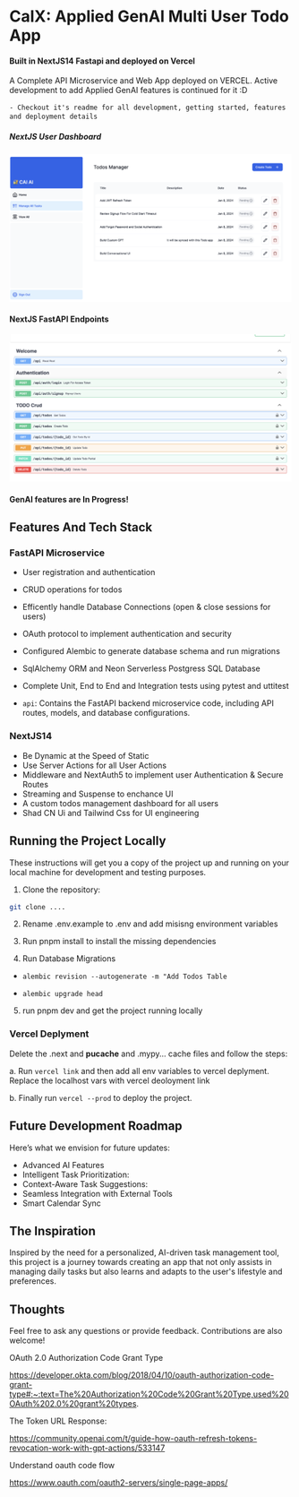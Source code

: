 # CalX: Applied GenAI Multi User Todo App

#### Built in NextJS14 Fastapi and deployed on Vercel

A Complete API Microservice and Web App deployed on VERCEL. Active development to add Applied GenAI features is continued for it :D

    - Checkout it's readme for all development, getting started, features and deployment details

##### NextJS User Dashboard

![NextJS User Dashboard](./public/nextjs.png)

#### NextJS FastAPI Endpoints

![FastAPI EndPoints](./public/endpoints.png)

#### GenAI features are In Progress!

## Features And Tech Stack

### FastAPI Microservice
- User registration and authentication
- CRUD operations for todos
- Efficently handle Database Connections (open & close sessions for users)
- OAuth protocol to implement authentication and security
- Configured Alembic to generate database schema and run migrations
- SqlAlchemy ORM and Neon Serverless Postgress SQL Database 
- Complete Unit, End to End and Integration tests using pytest and uttitest

- `api`: Contains the FastAPI backend microservice code, including API routes, models, and database configurations.


### NextJS14
- Be Dynamic at the Speed of Static
- Use Server Actions for all User Actions
- Middleware and NextAuth5 to implement user Authentication & Secure Routes
- Streaming and Suspense to enchance UI
- A custom todos management dashboard for all users
- Shad CN Ui and Tailwind Css for UI engineering

## Running the Project Locally 

These instructions will get you a copy of the project up and running on your local machine for development and testing purposes.

1. Clone the repository:
```sh
git clone ....
```

2. Rename .env.example to .env and add misisng environment variables

3. Run pnpm install to install the missing dependencies

4. Run Database Migrations

- `alembic revision --autogenerate -m "Add Todos Table`

- `alembic upgrade head`

5. run pnpm dev and get the project running locally

### Vercel Deplyment

Delete the .next and __pucache__ and .mypy... cache files and follow the steps:

a. Run `vercel link` and then add all env variables to vercel deplyment. Replace the localhost vars with vercel deoloyment link

b. Finally run `vercel --prod` to deploy the project.


## Future Development Roadmap

Here’s what we envision for future updates:

- Advanced AI Features
- Intelligent Task Prioritization: 
- Context-Aware Task Suggestions: 
- Seamless Integration with External Tools
- Smart Calendar Sync


## The Inspiration
Inspired by the need for a personalized, AI-driven task management tool, this project is a journey towards creating an app that not only assists in managing daily tasks but also learns and adapts to the user's lifestyle and preferences.

## Thoughts

Feel free to ask any questions or provide feedback. Contributions are also welcome!


OAuth 2.0 Authorization Code Grant Type

https://developer.okta.com/blog/2018/04/10/oauth-authorization-code-grant-type#:~:text=The%20Authorization%20Code%20Grant%20Type,used%20OAuth%202.0%20grant%20types.

The Token URL Response:

https://community.openai.com/t/guide-how-oauth-refresh-tokens-revocation-work-with-gpt-actions/533147

Understand oauth code flow

https://www.oauth.com/oauth2-servers/single-page-apps/